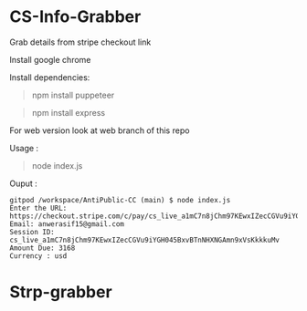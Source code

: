 # CS-Info-Grabber
Grab details from stripe checkout link

Install google chrome

Install dependencies:

> npm install puppeteer

> npm install express

For web version look at web branch of this repo

Usage : 

> node index.js

Ouput : 

```
gitpod /workspace/AntiPublic-CC (main) $ node index.js
Enter the URL: https://checkout.stripe.com/c/pay/cs_live_a1mC7n8jChm97KEwxIZecCGVu9iYGH045BxvBTnNHXNGAmn9xVsKkkkuMv#fidkdWxOYHwnPyd1blppbHNgWnN0cDNydU9GXGdXMG5va1Zzf08yRlBIaScpJ2hsYXYnP34nYnBsYSc%2FJ2Q2MDwwMDJjKGMzNzIoMWYxZig8YzVjKGNnZDIwZjw3ZzYyYzY2MTVkNScpJ2hwbGEnPyc1NzMxNWdmZyhjZmAxKDFhMWcoZDE2ZyhkZDM2MTw1NzQwMzcyYWRmZGMnKSd2bGEnPycxPWQ3NTJmMygxMjBnKDEyYzQoZDZjMChmZjM2MGQyZGY3YTZmPTI9PDIneCknZ2BxZHYnP15YKSdpZHxqcHFRfHVgJz8ndmxrYmlgWmxxYGgnKSd3YGNgd3dgd0p3bGJsayc%2FJ21xcXV2PyoqaGxrYGlka2Era2BxJ3gl
Email: anwerasif15@gmail.com
Session ID: cs_live_a1mC7n8jChm97KEwxIZecCGVu9iYGH045BxvBTnNHXNGAmn9xVsKkkkuMv
Amount Due: 3168
Currency : usd
```
# Strp-grabber
